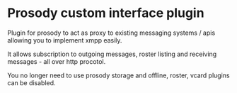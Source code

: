Prosody custom interface plugin
=========================

Plugin for prosody to act as proxy to existing messaging systems / apis allowing you to implement xmpp easily.

It allows subscription to outgoing messages, roster listing and receiving messages - all over http procotol.

You no longer need to use prosody storage and offline, roster, vcard plugins can be disabled. 
